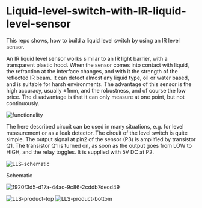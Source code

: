 # Liquid-level-switch-with-IR-liquid-level-sensor
This repo shows, how to build a liquid level switch by using an IR level sensor.

An IR liquid level sensor works similar to an IR light barrier, with a transparent plastic hood. When the sensor comes into contact with liquid, the refraction at the interface changes, and with it the strength of the reflected IR beam. It can detect almost any liquid type, oil or water based, and is suitable for harsh environments.
The advantage of this sensor is the high accuracy, usually ±1mm, and the robustness, and of course the low price. The disadvantage is that it can only measure at one point, but not continuously.

![functionality](https://user-images.githubusercontent.com/13086712/149655507-c1d05e1d-40a1-48ab-b45c-3c87add3886c.jpg)
 
The here described circuit can be used in many situations, e.g. for level measurement or as a leak detector.
The circuit of the level switch is quite simple. The output signal at pin2 of the sensor (P3) is amplified by transistor Q1. The transistor Q1 is turned on, as soon as the output goes from LOW to HIGH, and the relay toggles. It is supplied with 5V DC at P2.

![LLS-schematic](https://user-images.githubusercontent.com/13086712/149655485-fafa1dfe-5db6-492c-a68d-a6d336e9eaad.png)

Schematic

![1920f3d5-d17a-44ac-9c86-2cddb7decd49](https://user-images.githubusercontent.com/13086712/149657597-217ac068-f011-4d92-b168-ad7964de6fa1.jpg)

![LLS-product-top](https://user-images.githubusercontent.com/13086712/149662274-b760297c-3eeb-45d1-8557-06cdb87ac39b.jpg)
![LLS-product-bottom](https://user-images.githubusercontent.com/13086712/149662277-ba850d44-104b-4b9b-a1d0-dd5f523d14ee.jpg)
